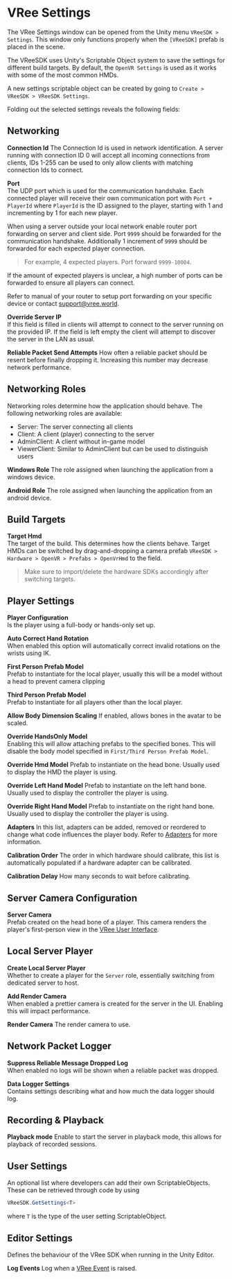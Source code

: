 # VRee Settings

The VRee Settings window can be opened from the Unity menu `VReeSDK > Settings`. This window only functions properly when the `[VReeSDK]` prefab is placed in the scene.

The VReeSDK uses Unity's Scriptable Object system to save the settings for different build targets. By default, the `OpenVR Settings` is used as it works with some of the most common HMDs.

A new settings scriptable object can be created by going to `Create > VReeSDK > VReeSDK Settings`.

Folding out the selected settings reveals the following fields:

## Networking

**Connection Id**
The Connection Id is used in network identification. A server running with connection ID 0 will accept all incoming connections from clients, IDs 1-255 can be used to only allow clients with matching connection Ids to connect.

**Port**  
The UDP port which is used for the communication handshake. Each connected player will receive their own communication port with `Port + PlayerId` where `PlayerId` is the ID assigned to the player, starting with 1 and incrementing by 1 for each new player.

When using a server outside your local network enable router port forwarding on server and client side. Port `9999` should be forwarded for the communication handshake. Additionally 1 increment of `9999` should be forwarded for each expected player connection.

> For example, 4 expected players. Port forward `9999-10004`.

If the amount of expected players is unclear, a high number of ports can be forwarded to ensure all players can connect.

Refer to manual of your router to setup port forwarding on your specific device or contact support@vree.world.

**Override Server IP**  
If this field is filled in clients will attempt to connect to the server running on the provided IP. If the field is left empty the client will attempt to discover the server in the LAN as usual.

**Reliable Packet Send Attempts**
How often a reliable packet should be resent before finally dropping it. Increasing this number may decrease network performance.

## Networking Roles

Networking roles determine how the application should behave. The following networking roles are available:

- Server: The server connecting all clients
- Client: A client (player) connecting to the server
- AdminClient: A client without in-game model
- ViewerClient: Similar to AdminClient but can be used to distinguish users

**Windows Role**
The role assigned when launching the application from a windows device.

**Android Role**
The role assigned when launching the application from an android device.

## Build Targets

**Target Hmd**  
The target of the build. This determines how the clients behave. Target HMDs can be switched by drag-and-dropping a camera prefab `VReeSDK > Hardware > OpenVR > Prefabs > OpenVrHmd` to the field.

> Make sure to import/delete the hardware SDKs accordingly after switching targets.

## Player Settings

**Player Configuration**  
Is the player using a full-body or hands-only set up.

**Auto Correct Hand Rotation**  
When enabled this option will automatically correct invalid rotations on the wrists using IK.

**First Person Prefab Model**  
Prefab to instantiate for the local player, usually this will be a model without a head to prevent camera clipping

**Third Person Prefab Model**  
Prefab to instantiate for all players other than the local player.

**Allow Body Dimension Scaling**
If enabled, allows bones in the avatar to be scaled.

**Override HandsOnly Model**  
Enabling this will allow attaching prefabs to the specified bones. This will disable the body model specified in `First/Third Person Prefab Model`.

**Override Hmd Model**
Prefab to instantiate on the head bone. Usually used to display the HMD the player is using.

**Override Left Hand Model**
Prefab to instantiate on the left hand bone. Usually used to display the controller the player is using.

**Override Right Hand Model**
Prefab to instantiate on the right hand bone. Usually used to display the controller the player is using.

**Adapters**
In this list, adapters can be added, removed or reordered to change what code influences the player body. Refer to [Adapters](adapters.md) for more information.

**Calibration Order**
The order in which hardware should calibrate, this list is automatically populated if a hardware adapter can be calibrated.

**Calibration Delay**
How many seconds to wait before calibrating.

## Server Camera Configuration

**Server Camera**  
Prefab created on the head bone of a player. This camera renders the player's first-person view in the [VRee User Interface](user-interface.md).

## Local Server Player

**Create Local Server Player**  
Whether to create a player for the `Server` role, essentially switching from dedicated server to host.

**Add Render Camera**  
When enabled a prettier camera is created for the server in the UI. Enabling this will impact performance.

**Render Camera**
The render camera to use.

## Network Packet Logger

**Suppress Reliable Message Dropped Log**  
When enabled no logs will be shown when a reliable packet was dropped.

**Data Logger Settings**  
Contains settings describing what and how much the data logger should log.

## Recording & Playback

**Playback mode**
Enable to start the server in playback mode, this allows for playback of recorded sessions.

## User Settings

An optional list where developers can add their own ScriptableObjects. These can be retrieved through code by using

```c#
VReeSDK.GetSettings<T>
```

where `T` is the type of the user setting ScriptableObject.

## Editor Settings

Defines the behaviour of the VRee SDK when running in the Unity Editor.

**Log Events**
Log when a [VRee Event](vree-events.md) is raised.
